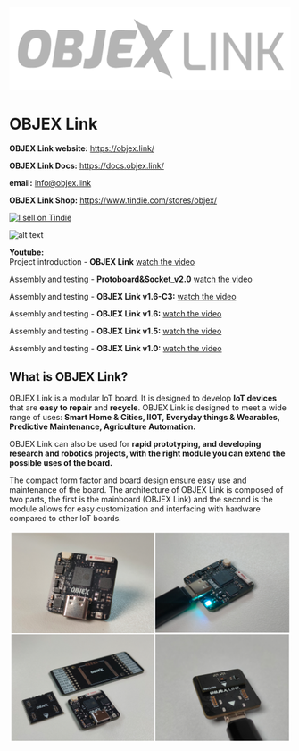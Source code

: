 ![alt text](https://github.com/salvatoreraccardi/OBJEX_LINK/blob/main/dir/OBJEX-LINK_logov2.png)
# OBJEX Link 

**OBJEX Link website:** https://objex.link/

**OBJEX Link Docs:** https://docs.objex.link/

**email:** info@objex.link 

**OBJEX Link Shop:** https://www.tindie.com/stores/objex/

<a href="https://www.tindie.com/stores/objex/?ref=offsite_badges&utm_source=sellers_OBJEX&utm_medium=badges&utm_campaign=badge_large"><img src="https://d2ss6ovg47m0r5.cloudfront.net/badges/tindie-larges.png" alt="I sell on Tindie" width="200" height="104" marginLeft="-10"></a>

![alt text](https://media.giphy.com/media/dOVpV5HhJFUvPZF3In/giphy.gif)

**Youtube:** <br />
Project introduction - **OBJEX Link** [watch the video](https://www.youtube.com/watch?v=X29LyX-1ozA)

Assembly and testing - **Protoboard&Socket_v2.0** [watch the video](https://www.youtube.com/watch?v=N7MFNUX0_PA)

Assembly and testing - **OBJEX Link v1.6-C3:** [watch the video](https://www.youtube.com/watch?v=o9e5-9o4egI)

Assembly and testing - **OBJEX Link v1.6:** [watch the video](https://www.youtube.com/watch?v=haHsvLIlmms)

Assembly and testing - **OBJEX Link v1.5:** [watch the video](https://www.youtube.com/watch?v=wx3dR2j1C28)

Assembly and testing - **OBJEX Link v1.0:** [watch the video](https://www.youtube.com/watch?v=_4CofqktS38)

## What is OBJEX Link?
OBJEX Link is a modular IoT board. It is designed to develop **IoT devices** that are **easy to repair** and **recycle**. OBJEX Link is designed to meet a wide range of uses: **Smart Home & Cities, IIOT, Everyday things & Wearables, Predictive Maintenance, Agriculture Automation.**

OBJEX Link can also be used for **rapid prototyping, and developing research and robotics projects, with the right module you can extend the possible uses of the board.**

The compact form factor and board design ensure easy use and maintenance of the board. The architecture of OBJEX Link is composed of two parts, the first is the mainboard (OBJEX Link) and the second is the module allows for easy customization and interfacing with hardware compared to other IoT boards.

![alt text](https://github.com/salvatoreraccardi/OBJEX_LINK/blob/main/dir/1.png)
